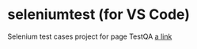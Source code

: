 # seleniumtest (for VS Code)
Selenium test cases project for page TestQA [a link](https://demoqa.com/automation-practice-form)
